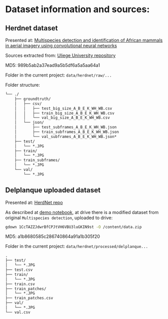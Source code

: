# Dataset information and sources:

## Herdnet dataset

Presented at: [Multispecies detection and identification of African mammals in aerial imagery using convolutional neural networks](https://zslpublications.onlinelibrary.wiley.com/doi/full/10.1002/rse2.234)

Sources extracted from: [Uliege University repository](https://dataverse.uliege.be/dataset.xhtml?persistentId=doi:10.58119/ULG/MIRUU5)

MD5: 989b5ab2a37ead9a5b5df6a5a5aa64a1

Folder in the current project: `data/herdnet/raw/...`

Folder structure:

```txt
└── ./
    ├── groundtruth/
    │   ├── csv/
    │   │   ├── test_big_size_A_B_E_K_WH_WB.csv
    │   │   ├── train_big_size_A_B_E_K_WH_WB.csv
    │   │   └── val_big_size_A_B_E_K_WH_WB.csv
    │   └── json/
    │       ├── test_subframes_A_B_E_K_WH_WB.json
    │       ├── train_subframes_A_B_E_K_WH_WB.json
    │       └── val_subframes_A_B_E_K_WH_WB.json*
    ├── test/
    │   └── *.JPG
    ├── train/
    │   └── *.JPG
    ├── train_subframes/
    │   └── *.JPG
    └── val/
        └── *.JPG
```

## Delplanque uploaded dataset

Presented at: [HerdNet repo](https://github.com/Alexandre-Delplanque/HerdNet)

As described at [demo notebook](https://github.com/Alexandre-Delplanque/HerdNet/blob/main/notebooks/demo-training-testing-herdnet.ipynb), at
drive there is a modified dataset from original `Multispecies detection`, uploaded to drive:

```bash
gdown 1CcTAZZJdwrBfCPJtVH6VBU3luGKIN9st -O /content/data.zip
```

MD5: a1b8680585c286740864a91a1b305f20

Folder in the current project: `data/herdnet/processed/delplanque...`

```txt
.
├── test/
│   └── *.JPG
├── test.csv
├── train/
│   └── *.JPG
├── train.csv
├── train_patches/
│   └── *.JPG
├── train_patches.csv
├── val/
│   └── *.JPG
└── val.csv
```